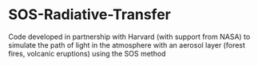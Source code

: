 # SOS-Radiative-Transfer
Code developed in partnership with Harvard (with support from NASA) to simulate the path of light in the atmosphere with an aerosol layer (forest fires, volcanic eruptions) using the SOS method
